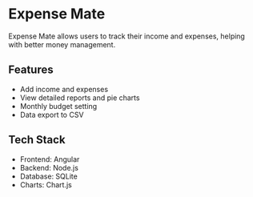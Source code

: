 # Expense Mate

Expense Mate allows users to track their income and expenses, helping with better money management.

## Features
- Add income and expenses
- View detailed reports and pie charts
- Monthly budget setting
- Data export to CSV

## Tech Stack
- Frontend: Angular
- Backend: Node.js
- Database: SQLite
- Charts: Chart.js
